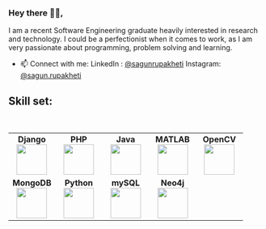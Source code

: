 ### Hey there 🙋‍♀️,

I am a recent Software Engineering graduate heavily interested in research and technology. I could be a perfectionist when it comes to work, as I am very passionate about programming, problem solving and learning.

- 📫 Connect with me: 
                  LinkedIn : [@sagunrupakheti](https://www.linkedin.com/in/sagun-rupakheti-a84941178/)
                  Instagram: [@sagun.rupakheti](https://www.instagram.com/sagun.rupakheti/)

## Skill set: 

<br>
<table>
<tbody>
  <tr>
    <td align="center" width="20%">
    <span><b><center>Django</center></b></span> 
    <img height=60px src="https://encrypted-tbn0.gstatic.com/images?q=tbn:ANd9GcSF1CUPwnJOpWMIII71-Et_D2WJzrX99XytfsXXAt416hPEarYaUUH9d87tqrB0KbXwv0A&usqp=CAU"> 
    </td>
    <td align="center" width="20%">
    <span><b><center>PHP</center></b></span> 
    <img height=60px src="https://upload.wikimedia.org/wikipedia/commons/2/27/PHP-logo.svg"> 
    </td>
    <td align="center" width="20%">
    <span><b><center>Java</center></b></span> 
    <img height=60px src="https://1000logos.net/wp-content/uploads/2020/09/Java-Logo.png"> 
    </td>
    <td align="center" width="20%">
    <span><b><center>MATLAB</center></b></span> 
    <img height=60px src="https://1000logos.net/wp-content/uploads/2021/04/MATLAB-logo.png"> 
    </td>
    <td align="center" width="20%">
    <span><b><center>OpenCV</center></b></span> 
    <img height=60px src="https://cdn.icon-icons.com/icons2/2699/PNG/512/opencv_logo_icon_170888.png"> 
    </td>
  </tr>  
  <tr>
    <td align="center" width="20%">
    <span><b><center>MongoDB</center></b></span> 
    <img height=60px src="https://webimages.mongodb.com/_com_assets/cms/MongoDB_Logo_FullColorBlack_RGB-4td3yuxzjs.png?auto=format%2Ccompress"> 
    </td>
    <td align="center" width="20%">
    <span><b><center>Python</center></b></span> 
    <img height=60px src="https://1000logos.net/wp-content/uploads/2020/08/Python-Logo.png"> 
    </td>
    <td align="center" width="20%">
    <span><b><center>mySQL</center></b></span> 
    <img height=60px src="https://www.tech-recipes.com/wp-content/uploads/2018/09/1200px-MySQL.svg_-639x350.png"> 
    </td>
    <td align="center" width="20%">
    <span><b><center>Neo4j</center></b></span> 
    <img height=60px src="https://www.pngkey.com/png/full/231-2317101_neo-icon-neo4j-logo.png"> 
    </td>
  </tr>     
